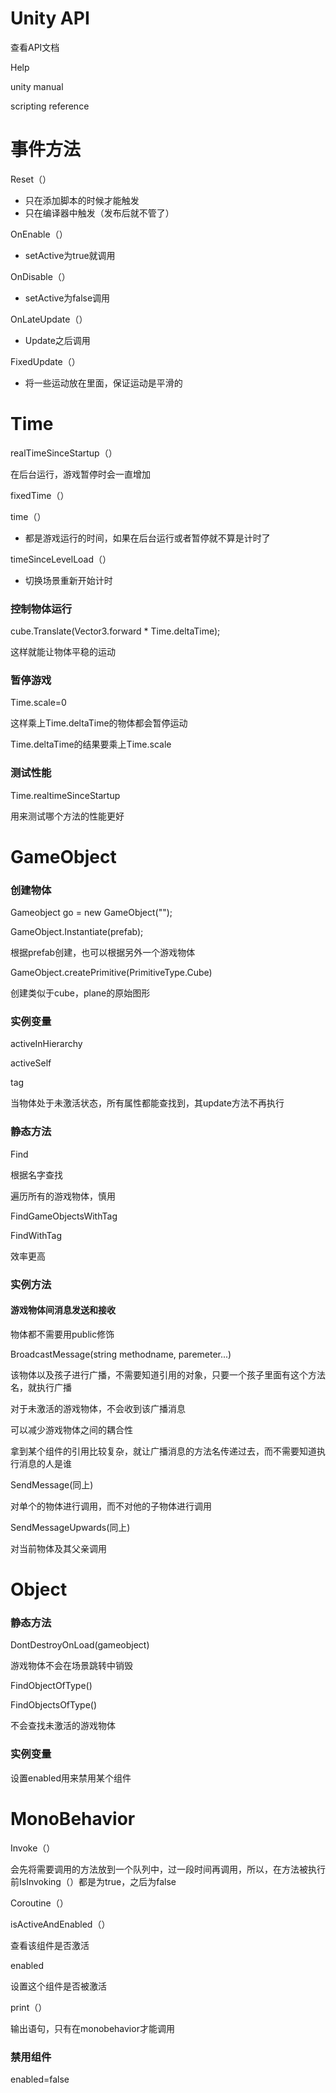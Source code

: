 # Unity API

查看API文档

Help

unity manual

scripting reference

# 事件方法

Reset（）

- 只在添加脚本的时候才能触发
- 只在编译器中触发（发布后就不管了）

OnEnable（）

- setActive为true就调用

OnDisable（）

- setActive为false调用

OnLateUpdate（）

- Update之后调用

FixedUpdate（）

- 将一些运动放在里面，保证运动是平滑的

# Time

realTimeSinceStartup（）

在后台运行，游戏暂停时会一直增加

fixedTime（）

time（）

- 都是游戏运行的时间，如果在后台运行或者暂停就不算是计时了

timeSinceLevelLoad（）

- 切换场景重新开始计时

### 控制物体运行

cube.Translate(Vector3.forward * Time.deltaTime);

这样就能让物体平稳的运动

### 暂停游戏

Time.scale=0

这样乘上Time.deltaTime的物体都会暂停运动

Time.deltaTime的结果要乘上Time.scale

### 测试性能

Time.realtimeSinceStartup

用来测试哪个方法的性能更好

# GameObject

### 创建物体

Gameobject go = new GameObject("");

GameObject.Instantiate(prefab);

根据prefab创建，也可以根据另外一个游戏物体

GameObject.createPrimitive(PrimitiveType.Cube)

创建类似于cube，plane的原始图形

### 实例变量

activeInHierarchy

activeSelf

tag

当物体处于未激活状态，所有属性都能查找到，其update方法不再执行

### 静态方法

Find

根据名字查找

遍历所有的游戏物体，慎用

FindGameObjectsWithTag

FindWithTag

效率更高

### 实例方法

#### 游戏物体间消息发送和接收

物体都不需要用public修饰

BroadcastMessage(string methodname, paremeter...)

该物体以及孩子进行广播，不需要知道引用的对象，只要一个孩子里面有这个方法名，就执行广播

对于未激活的游戏物体，不会收到该广播消息

可以减少游戏物体之间的耦合性

拿到某个组件的引用比较复杂，就让广播消息的方法名传递过去，而不需要知道执行消息的人是谁

SendMessage(同上)

对单个的物体进行调用，而不对他的子物体进行调用

SendMessageUpwards(同上)

对当前物体及其父亲调用

# Object

### 静态方法

DontDestroyOnLoad(gameobject)

游戏物体不会在场景跳转中销毁

FindObjectOfType()

FindObjectsOfType()

不会查找未激活的游戏物体

### 实例变量

设置enabled用来禁用某个组件

# MonoBehavior

 Invoke（）

会先将需要调用的方法放到一个队列中，过一段时间再调用，所以，在方法被执行前IsInvoking（）都是为true，之后为false

Coroutine（）

isActiveAndEnabled（）

查看该组件是否激活

enabled

设置这个组件是否被激活

print（）

输出语句，只有在monobehavior才能调用

### 禁用组件

enabled=false